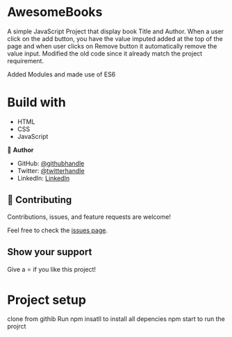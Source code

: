 # AwesomeBooks
 
A simple JavaScript Project that display book Title and Author. When a user click on the add button, you have the value imputed added at the top of the page and when user clicks on Remove button it automatically remove the value input. Modified the old code since it already match the project requirement.

Added Modules and made use of ES6


# Build with 
 - HTML 
 - CSS
 - JavaScript

👤 **Author**
- GitHub: [@githubhandle](https://github.com/SirriRyisa)
- Twitter: [@twitterhandle](https://twitter.com/N_Ryisa)
- LinkedIn: [LinkedIn](https://www.linkedin.com/in/ryisa-sirri-ngwa-a30013202)

## 🤝 Contributing

Contributions, issues, and feature requests are welcome!

Feel free to check the [issues page]().

## Show your support

 Give a ⭐️ if you like this project!

 # Project setup
 clone from githib
 Run npm insatll to install all depencies 
 npm start to run the projrct
